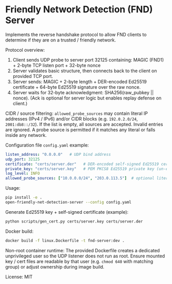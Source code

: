 # Friendly Network Detection (FND) Server

Implements the reverse handshake protocol to allow FND clients to determine if they are on a trusted / friendly network.

Protocol overview:
1. Client sends UDP probe to server port 32125 containing: MAGIC (FND1) + 2-byte TCP listen port + 32-byte nonce
2. Server validates basic structure, then connects back to the client on provided TCP port.
3. Server sends: MAGIC + 2-byte length + DER-encoded Ed25519 certificate + 64-byte Ed25519 signature over the raw nonce.
4. Server waits for 32-byte acknowledgment: SHA256(raw_pubkey || nonce). (Ack is optional for server logic but enables replay defense on client.)

CIDR / source filtering:
`allowed_probe_sources` may contain literal IP addresses (IPv4 / IPv6) and/or CIDR blocks (e.g. `192.0.2.0/24`, `2001:db8::/32`). If the list is empty, all sources are accepted. Invalid entries are ignored. A probe source is permitted if it matches any literal or falls inside any network.

Configuration file `config.yaml` example:
```yaml
listen_address: "0.0.0.0"   # UDP bind address
udp_port: 32125
certificate: "certs/server.der"   # DER-encoded self-signed Ed25519 certificate
private_key: "certs/server.key"   # PEM PKCS8 Ed25519 private key (un-encrypted)
log_level: INFO
allowed_probe_sources: ["10.0.0.0/24", "203.0.113.5"]  # optional literal + CIDR filters
```

Usage:
```bash
pip install -e .
open-friendly-net-detection-server --config config.yaml
```

Generate Ed25519 key + self-signed certificate (example):
```bash
python scripts/gen_cert.py certs/server.key certs/server.der
```

Docker build:
```bash
docker build -f linux.Dockerfile -t fnd-server:dev .
```

Non-root container runtime:
The provided Dockerfile creates a dedicated unprivileged user so the UDP listener does not run as root. Ensure mounted key / cert files are readable by that user (e.g. `chmod 640` with matching group) or adjust ownership during image build.

License: MIT
